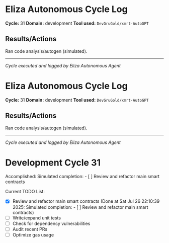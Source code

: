 # Eliza Autonomous Cycle Log

**Cycle:** 31
**Domain:** development
**Tool used:** `DevGruGold/xmrt-AutoGPT`

## Results/Actions
Ran code analysis/autogen (simulated).

---
*Cycle executed and logged by Eliza Autonomous Agent*

# Eliza Autonomous Cycle Log

**Cycle:** 31
**Domain:** development
**Tool used:** `DevGruGold/xmrt-AutoGPT`

## Results/Actions
Ran code analysis/autogen (simulated).

---
*Cycle executed and logged by Eliza Autonomous Agent*

# Development Cycle 31

Accomplished: Simulated completion: - [ ] Review and refactor main smart contracts

Current TODO List:

- [x] Review and refactor main smart contracts  (Done at Sat Jul 26 22:10:39 2025: Simulated completion: - [ ] Review and refactor main smart contracts)
- [ ] Write/expand unit tests
- [ ] Check for dependency vulnerabilities
- [ ] Audit recent PRs
- [ ] Optimize gas usage